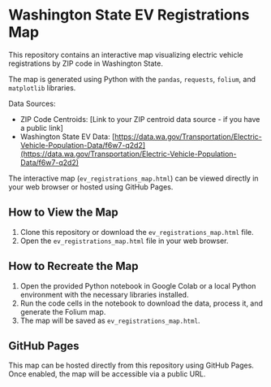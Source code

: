 # Washington State EV Registrations Map

This repository contains an interactive map visualizing electric vehicle registrations by ZIP code in Washington State.

The map is generated using Python with the `pandas`, `requests`, `folium`, and `matplotlib` libraries.

Data Sources:
- ZIP Code Centroids: [Link to your ZIP centroid data source - if you have a public link]
- Washington State EV Data: [https://data.wa.gov/Transportation/Electric-Vehicle-Population-Data/f6w7-q2d2](https://data.wa.gov/Transportation/Electric-Vehicle-Population-Data/f6w7-q2d2)

The interactive map (`ev_registrations_map.html`) can be viewed directly in your web browser or hosted using GitHub Pages.

## How to View the Map

1. Clone this repository or download the `ev_registrations_map.html` file.
2. Open the `ev_registrations_map.html` file in your web browser.

## How to Recreate the Map

1. Open the provided Python notebook in Google Colab or a local Python environment with the necessary libraries installed.
2. Run the code cells in the notebook to download the data, process it, and generate the Folium map.
3. The map will be saved as `ev_registrations_map.html`.

## GitHub Pages

This map can be hosted directly from this repository using GitHub Pages. Once enabled, the map will be accessible via a public URL.
